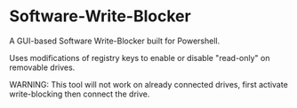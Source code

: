 # Software-Write-Blocker
A GUI-based Software Write-Blocker built for Powershell.

Uses modifications of registry keys to enable or disable "read-only" on removable drives.

WARNING:
This tool will not work on already connected drives, first activate write-blocking then connect the drive.

